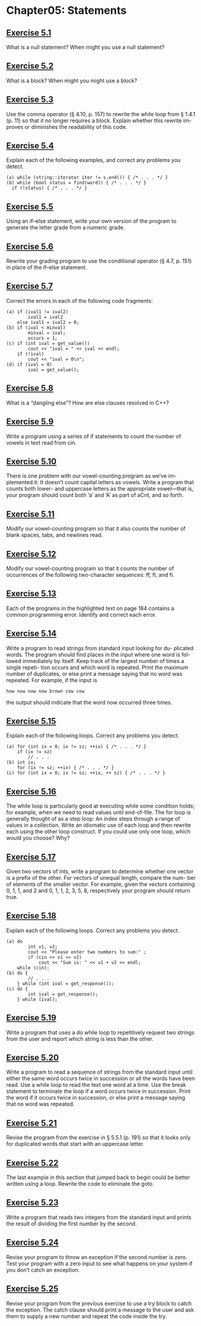 # Chapter05: Statements
## [Exercise 5.1](5.01.txt)
What is a null statement? When might you use a null statement?
## [Exercise 5.2](5.02.txt)
What is a block? When might you might use a block?
## [Exercise 5.3](5.03.cpp)
Use the comma operator (§ 4.10, p. 157) to rewrite the while loop from
§ 1.4.1 (p. 11) so that it no longer requires a block. Explain whether this rewrite im-
proves or diminishes the readability of this code.
## [Exercise 5.4](5.04.txt)
Explain each of the following examples, and correct any problems you detect.
```
(a) while (string::iterator iter != s.end()) { /* . . . */ }
(b) while (bool status = find(word)) { /* . . . */ }
  if (!status) { /* . . . */ }
```
## [Exercise 5.5](5.05.cpp)
Using an if–else statement, write your own version of the program to
generate the letter grade from a numeric grade.
## [Exercise 5.6](5.06.cpp)
Rewrite your grading program to use the conditional operator (§ 4.7,
p. 151) in place of the if–else statement.
## [Exercise 5.7](5.07.txt)
Correct the errors in each of the following code fragments:
```
(a) if (ival1 != ival2)
        ival1 = ival2
    else ival1 = ival2 = 0;
(b) if (ival < minval)
        minval = ival;
        occurs = 1;
(c) if (int ival = get_value())
        cout << "ival = " << ival << endl;
    if (!ival)
        cout << "ival = 0\n";
(d) if (ival = 0)
        ival = get_value();
```
## [Exercise 5.8](5.08.txt)
What is a “dangling else”? How are else clauses resolved in C++?
## [Exercise 5.9](5.09.cpp)
Write a program using a series of if statements to count the number of
vowels in text read from cin.
## [Exercise 5.10](5.10.cpp)
There is one problem with our vowel-counting program as we’ve im-
plemented it: It doesn’t count capital letters as vowels. Write a program that counts
both lower- and uppercase letters as the appropriate vowel—that is, your program
should count both ’a’ and ’A’ as part of aCnt, and so forth.
## [Exercise 5.11](5.11.cpp)
Modify our vowel-counting program so that it also counts the number
of blank spaces, tabs, and newlines read.
## [Exercise 5.12](5.12.cpp)
Modify our vowel-counting program so that it counts the number of
occurrences of the following two-character sequences: ff, fl, and fi.
## [Exercise 5.13](5.13.txt)
Each of the programs in the highlighted text on page 184 contains a
common programming error. Identify and correct each error.
## [Exercise 5.14](5.14.cpp)
Write a program to read strings from standard input looking for du-
plicated words. The program should find places in the input where one word is fol-
lowed immediately by itself. Keep track of the largest number of times a single repeti-
tion occurs and which word is repeated. Print the maximum number of duplicates, or
else print a message saying that no word was repeated. For example, if the input is
```
how now now now brown cow cow
```
the output should indicate that the word now occurred three times.
## [Exercise 5.15](5.15.txt)
Explain each of the following loops. Correct any problems you detect.
```
(a) for (int ix = 0; ix != sz; ++ix) { /* . . . */ }
    if (ix != sz)
        // . . .
(b) int ix;
    for (ix != sz; ++ix) { /* . . . */ }
(c) for (int ix = 0; ix != sz; ++ix, ++ sz) { /* . . . */ }
```
## [Exercise 5.16](5.16)
The while loop is particularly good at executing while some condition
holds; for example, when we need to read values until end-of-file. The for loop is
generally thought of as a step loop: An index steps through a range of values in a
collection. Write an idiomatic use of each loop and then rewrite each using the other
loop construct. If you could use only one loop, which would you choose? Why?
## [Exercise 5.17](5.17.cpp)
Given two vectors of ints, write a program to determine whether
one vector is a prefix of the other. For vectors of unequal length, compare the num-
ber of elements of the smaller vector. For example, given the vectors containing 0,
1, 1, and 2 and 0, 1, 1, 2, 3, 5, 8, respectively your program should return true.
## [Exercise 5.18](5.18.txt)
Explain each of the following loops. Correct any problems you detect.
```
(a) do
        int v1, v2;
        cout << "Please enter two numbers to sum:" ;
        if (cin >> v1 >> v2)
            cout << "Sum is: " << v1 + v2 << endl;
    while (cin);
(b) do {
        // . . .
    } while (int ival = get_response());
(c) do {
        int ival = get_response();
    } while (ival);
```
## [Exercise 5.19](5.19.cpp)
Write a program that uses a do while loop to repetitively request two
strings from the user and report which string is less than the other.
## [Exercise 5.20](5.20.cpp)
Write a program to read a sequence of strings from the standard input
until either the same word occurs twice in succession or all the words have been read.
Use a while loop to read the text one word at a time. Use the break statement to
terminate the loop if a word occurs twice in succession. Print the word if it occurs
twice in succession, or else print a message saying that no word was repeated.
## [Exercise 5.21](5.21)
Revise the program from the exercise in § 5.5.1 (p. 191) so that it looks
only for duplicated words that start with an uppercase letter.
## [Exercise 5.22](5.22.cpp)
The last example in this section that jumped back to begin could be
better written using a loop. Rewrite the code to eliminate the goto.
## [Exercise 5.23](5.23.cpp)
Write a program that reads two integers from the standard input and
prints the result of dividing the first number by the second.
## [Exercise 5.24](5.24.cpp)
Revise your program to throw an exception if the second number is
zero. Test your program with a zero input to see what happens on your system if you
don’t catch an exception.
## [Exercise 5.25](5.25.cpp)
Revise your program from the previous exercise to use a try block to
catch the exception. The catch clause should print a message to the user and ask
them to supply a new number and repeat the code inside the try.
